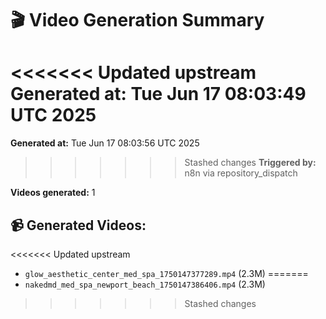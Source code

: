 # 🎬 Video Generation Summary

<<<<<<< Updated upstream
**Generated at:** Tue Jun 17 08:03:49 UTC 2025
=======
**Generated at:** Tue Jun 17 08:03:56 UTC 2025
>>>>>>> Stashed changes
**Triggered by:** n8n via repository_dispatch

**Videos generated:** 1

## 📹 Generated Videos:
<<<<<<< Updated upstream
- `glow_aesthetic_center_med_spa_1750147377289.mp4` (2.3M)
=======
- `nakedmd_med_spa_newport_beach_1750147386406.mp4` (2.3M)
>>>>>>> Stashed changes
